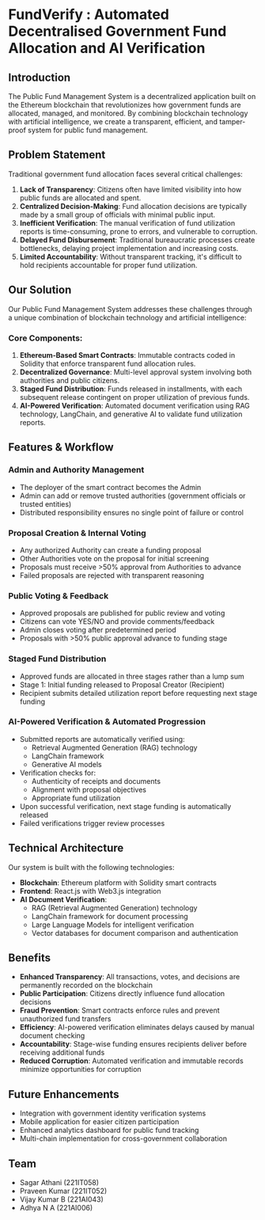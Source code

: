 # FundVerify : Automated Decentralised Government Fund Allocation and AI Verification

## Introduction

The Public Fund Management System is a decentralized application built on the Ethereum blockchain that revolutionizes how government funds are allocated, managed, and monitored. By combining blockchain technology with artificial intelligence, we create a transparent, efficient, and tamper-proof system for public fund management.

## Problem Statement

Traditional government fund allocation faces several critical challenges:

1. **Lack of Transparency**: Citizens often have limited visibility into how public funds are allocated and spent.
2. **Centralized Decision-Making**: Fund allocation decisions are typically made by a small group of officials with minimal public input.
3. **Inefficient Verification**: The manual verification of fund utilization reports is time-consuming, prone to errors, and vulnerable to corruption.
4. **Delayed Fund Disbursement**: Traditional bureaucratic processes create bottlenecks, delaying project implementation and increasing costs.
5. **Limited Accountability**: Without transparent tracking, it's difficult to hold recipients accountable for proper fund utilization.

## Our Solution

Our Public Fund Management System addresses these challenges through a unique combination of blockchain technology and artificial intelligence:

### Core Components:

1. **Ethereum-Based Smart Contracts**: Immutable contracts coded in Solidity that enforce transparent fund allocation rules.
2. **Decentralized Governance**: Multi-level approval system involving both authorities and public citizens.
3. **Staged Fund Distribution**: Funds released in installments, with each subsequent release contingent on proper utilization of previous funds.
4. **AI-Powered Verification**: Automated document verification using RAG technology, LangChain, and generative AI to validate fund utilization reports.

## Features & Workflow

### Admin and Authority Management
- The deployer of the smart contract becomes the Admin
- Admin can add or remove trusted authorities (government officials or trusted entities)
- Distributed responsibility ensures no single point of failure or control

### Proposal Creation & Internal Voting
- Any authorized Authority can create a funding proposal
- Other Authorities vote on the proposal for initial screening
- Proposals must receive >50% approval from Authorities to advance
- Failed proposals are rejected with transparent reasoning

### Public Voting & Feedback
- Approved proposals are published for public review and voting
- Citizens can vote YES/NO and provide comments/feedback
- Admin closes voting after predetermined period
- Proposals with >50% public approval advance to funding stage

### Staged Fund Distribution
- Approved funds are allocated in three stages rather than a lump sum
- Stage 1: Initial funding released to Proposal Creator (Recipient)
- Recipient submits detailed utilization report before requesting next stage funding

### AI-Powered Verification & Automated Progression
- Submitted reports are automatically verified using:
  - Retrieval Augmented Generation (RAG) technology
  - LangChain framework
  - Generative AI models
- Verification checks for:
  - Authenticity of receipts and documents
  - Alignment with proposal objectives
  - Appropriate fund utilization
- Upon successful verification, next stage funding is automatically released
- Failed verifications trigger review processes

## Technical Architecture

Our system is built with the following technologies:

- **Blockchain**: Ethereum platform with Solidity smart contracts
- **Frontend**: React.js with Web3.js integration
- **AI Document Verification**:
  - RAG (Retrieval Augmented Generation) technology
  - LangChain framework for document processing
  - Large Language Models for intelligent verification
  - Vector databases for document comparison and authentication

## Benefits

- **Enhanced Transparency**: All transactions, votes, and decisions are permanently recorded on the blockchain
- **Public Participation**: Citizens directly influence fund allocation decisions
- **Fraud Prevention**: Smart contracts enforce rules and prevent unauthorized fund transfers
- **Efficiency**: AI-powered verification eliminates delays caused by manual document checking
- **Accountability**: Stage-wise funding ensures recipients deliver before receiving additional funds
- **Reduced Corruption**: Automated verification and immutable records minimize opportunities for corruption

## Future Enhancements

- Integration with government identity verification systems
- Mobile application for easier citizen participation
- Enhanced analytics dashboard for public fund tracking
- Multi-chain implementation for cross-government collaboration

## Team

- Sagar Athani (221IT058)
- Praveen Kumar (221IT052)
- Vijay Kumar B (221AI043)
- Adhya N A (221AI006)

